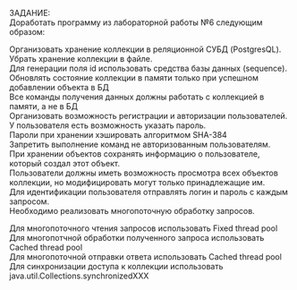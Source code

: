 ЗАДАНИЕ:  
Доработать программу из лабораторной работы №6 следующим образом:  
  
Организовать хранение коллекции в реляционной СУБД (PostgresQL). Убрать хранение коллекции в файле.  
Для генерации поля id использовать средства базы данных (sequence).  
Обновлять состояние коллекции в памяти только при успешном добавлении объекта в БД  
Все команды получения данных должны работать с коллекцией в памяти, а не в БД  
Организовать возможность регистрации и авторизации пользователей. У пользователя есть возможность указать пароль.  
Пароли при хранении хэшировать алгоритмом SHA-384  
Запретить выполнение команд не авторизованным пользователям.  
При хранении объектов сохранять информацию о пользователе, который создал этот объект.  
Пользователи должны иметь возможность просмотра всех объектов коллекции, но модифицировать могут только принадлежащие им.  
Для идентификации пользователя отправлять логин и пароль с каждым запросом.  
Необходимо реализовать многопоточную обработку запросов.  
  
Для многопоточного чтения запросов использовать Fixed thread pool  
Для многопотчной обработки полученного запроса использовать Cached thread pool    
Для многопоточной отправки ответа использовать Cached thread pool   
Для синхронизации доступа к коллекции использовать java.util.Collections.synchronizedXXX  
